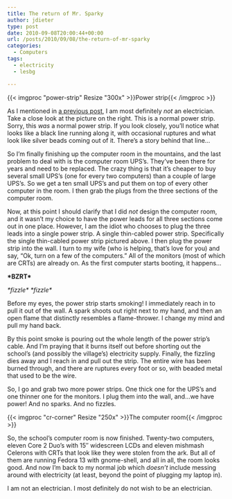 ```yaml
---
title: The return of Mr. Sparky
author: jdieter
type: post
date: 2010-09-08T20:00:44+00:00
url: /posts/2010/09/08/the-return-of-mr-sparky
categories:
  - Computers
tags:
  - electricity
  - lesbg

---
```

{{< imgproc "power-strip" Resize "300x" >}}Power strip{{< /imgproc >}}

As I mentioned in [a previous post][2], I am most definitely _not_ an electrician. Take a close look at the picture on the right. This is a normal power strip. Sorry, this _was_ a normal power strip. If you look closely, you&#8217;ll notice what looks like a black line running along it, with occasional ruptures and what look like silver beads coming out of it. There&#8217;s a story behind that line&#8230;

So I&#8217;m finally finishing up the computer room in the mountains, and the last problem to deal with is the computer room UPS&#8217;s. They&#8217;ve been there for years and need to be replaced. The crazy thing is that it&#8217;s cheaper to buy several small UPS&#8217;s (one for every two computers) than a couple of large UPS&#8217;s. So we get a ten small UPS&#8217;s and put them on top of every other computer in the room. I then grab the plugs from the three sections of the computer room.

Now, at this point I should clarify that I did _not_ design the computer room, and it wasn&#8217;t my choice to have the power leads for all three sections come out in one place. However, I am the idiot who chooses to plug the three leads into a single power strip. A single thin-cabled power strip. Specifically the single thin-cabled power strip pictured above. I then plug the power strip into the wall. I turn to my wife (who is helping, that&#8217;s love for you) and say, &#8220;Ok, turn on a few of the computers.&#8221; All of the monitors (most of which are CRTs) are already on. As the first computer starts booting, it happens&#8230;

**\*BZRT\***
  
_\*fizzle\* \*fizzle\*_

Before my eyes, the power strip starts smoking! I immediately reach in to pull it out of the wall. A spark shoots out right next to my hand, and then an open flame that distinctly resembles a flame-thrower. I change my mind and pull my hand back.

By this point smoke is pouring out the whole length of the power strip&#8217;s cable. And I&#8217;m praying that it burns itself out before shorting out the school&#8217;s (and possibly the village&#8217;s) electricity supply. Finally, the fizzling dies away and I reach in and pull out the strip. The entire wire has been burned through, and there are ruptures every foot or so, with beaded metal that used to be the wire.

So, I go and grab two more power strips. One thick one for the UPS&#8217;s and one thinner one for the monitors. I plug them into the wall, and&#8230;we have power! And no sparks. And no fizzles.

{{< imgproc "cr-corner" Resize "250x" >}}The computer room{{< /imgproc >}}

So, the school&#8217;s computer room is now finished. Twenty-two computers, eleven Core 2 Duo&#8217;s with 15&#8243; widescreen LCDs and eleven mishmash Celerons with CRTs that look like they were stolen from the ark. But all of them are running Fedora 13 with gnome-shell, and all in all, the room looks good. And now I&#8217;m back to my normal job which _doesn&#8217;t_ include messing around with electricity (at least, beyond the point of plugging my laptop in).

I am not an electrician. I most definitely do not wish to be an electrician.

 [2]: /posts/2010/07/11/electricity-electricity/
